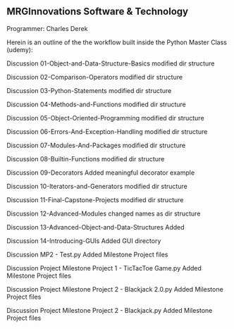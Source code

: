 MRGInnovations Software & Technology
------------------------------------
Programmer: Charles Derek

Herein is an outline of the the workflow built inside the Python Master Class (udemy):

Discussion 01-Object-and-Data-Structure-Basics	modified dir structure

Discussion 02-Comparison-Operators	modified dir structure

Discussion 03-Python-Statements	modified dir structure

Discussion 04-Methods-and-Functions	modified dir structure

Discussion 05-Object-Oriented-Programming	modified dir structure

Discussion 06-Errors-And-Exception-Handling	modified dir structure

Discussion 07-Modules-And-Packages	modified dir structure

Discussion 08-Builtin-Functions	modified dir structure

Discussion 09-Decorators	Added meaningful decorator example

Discussion 10-Iterators-and-Generators	modified dir structure

Discussion 11-Final-Capstone-Projects	modified dir structure

Discussion 12-Advanced-Modules	changed names as dir structure

Discussion 13-Advanced-Object-and-Data-Structures	Added

Discussion 14-Introducing-GUIs	Added GUI directory

Discussion MP2 - Test.py	Added Milestone Project files

Discussion Project Milestone Project 1 - TicTacToe Game.py	Added Milestone Project files

Discussion Project Milestone Project 2 - Blackjack 2.0.py	Added Milestone Project files

Discussion Project Milestone Project 2 - Blackjack.py	Added Milestone Project files

